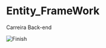 # Entity_FrameWork
Carreira Back-end


![Finish](https://github.com/user-attachments/assets/587b1afd-91c7-478e-b51f-84154ff86772)
